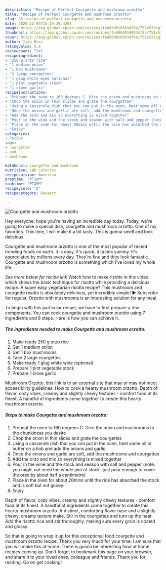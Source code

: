 ```yaml
---
description: "Recipe of Perfect Courgette and mushroom orzotto"
title: "Recipe of Perfect Courgette and mushroom orzotto"
slug: 85-recipe-of-perfect-courgette-and-mushroom-orzotto
date: 2020-12-04T15:19:39.439Z
image: https://img-global.cpcdn.com/recipes/fe480d8160834f0b/751x532cq70/courgette-and-mushroom-orzotto-recipe-main-photo.jpg
thumbnail: https://img-global.cpcdn.com/recipes/fe480d8160834f0b/751x532cq70/courgette-and-mushroom-orzotto-recipe-main-photo.jpg
cover: https://img-global.cpcdn.com/recipes/fe480d8160834f0b/751x532cq70/courgette-and-mushroom-orzotto-recipe-main-photo.jpg
author: Ivan Ross
ratingvalue: 4.9
reviewcount: 7345
recipeingredient:
- "250 g orzo rice"
- "1 medium onion"
- "1 box mushrooms"
- "2 large courgettes"
- "1 glug white wine optional"
- "1 pint vegetable stock"
- "1 clove garlic"
recipeinstructions:
- "Preheat the oven to 160 degrees C. Dice the onion and mushrooms to the chunkiness you desire"
- "Chop the onion in thin slices and grate the courgettes"
- "Using a casserole dish that you can put in the oven, heat some oil or butter on a hob and add the onions and garlic"
- "Once the onions and garlic are soft, add the mushrooms and courgettes"
- "Add the orzo and mix so everything is mixed together"
- "Pour in the wine and the stock and season with salt and pepper (note: you might not need the whole pint of stock- just pour enough to cover the orzo by about half a centimetre)"
- "Place in the oven for about 20mins until the rice has absorbed the stock and is soft but not gooey."
- "Enjoy"
categories:
- Recipe
tags:
- courgette
- and
- mushroom

katakunci: courgette and mushroom 
nutrition: 188 calories
recipecuisine: American
preptime: "PT18M"
cooktime: "PT45M"
recipeyield: "2"
recipecategory: Dessert

---
```



![Courgette and mushroom orzotto](https://img-global.cpcdn.com/recipes/fe480d8160834f0b/751x532cq70/courgette-and-mushroom-orzotto-recipe-main-photo.jpg)

Hey everyone, hope you're having an incredible day today. Today, we're going to make a special dish, courgette and mushroom orzotto. One of my favorites. This time, I will make it a bit tasty. This is gonna smell and look delicious.

Courgette and mushroom orzotto is one of the most popular of recent trending foods on earth. It is easy, it's quick, it tastes yummy. It's appreciated by millions every day. They're fine and they look fantastic. Courgette and mushroom orzotto is something which I've loved my whole life.

*See more below for recipe link* Watch how to make risotto in this video, which shows the basic technique for risotto while providing a delicious recipe. A super easy vegetarian risotto recipe? This mushroom and courgette risotto is absolutely delicious, yet incredibly simple! ► Subscribe for regular. Orzotto with mushrooms is an interesting solution for any meal.


To begin with this particular recipe, we have to first prepare a few components. You can cook courgette and mushroom orzotto using 7 ingredients and 8 steps. Here is how you can achieve it.

<!--inarticleads1-->

##### The ingredients needed to make Courgette and mushroom orzotto:

1. Make ready 250 g orzo rice
1. Get 1 medium onion
1. Get 1 box mushrooms
1. Take 2 large courgettes
1. Make ready 1 glug white wine (optional)
1. Prepare 1 pint vegetable stock
1. Prepare 1 clove garlic


Mushroom Orzotto. this link is to an external site that may or may not meet accessibility guidelines. How to cook a hearty mushroom orzotto. Depth of flavor, cozy vibes, creamy and slightly chewy textures - comfort food at its finest. A handful of ingredients come together to create this hearty mushroom orzotto. 

<!--inarticleads2-->

##### Steps to make Courgette and mushroom orzotto:

1. Preheat the oven to 160 degrees C. Dice the onion and mushrooms to the chunkiness you desire
1. Chop the onion in thin slices and grate the courgettes
1. Using a casserole dish that you can put in the oven, heat some oil or butter on a hob and add the onions and garlic
1. Once the onions and garlic are soft, add the mushrooms and courgettes
1. Add the orzo and mix so everything is mixed together
1. Pour in the wine and the stock and season with salt and pepper (note: you might not need the whole pint of stock- just pour enough to cover the orzo by about half a centimetre)
1. Place in the oven for about 20mins until the rice has absorbed the stock and is soft but not gooey.
1. Enjoy


Depth of flavor, cozy vibes, creamy and slightly chewy textures - comfort food at its finest. A handful of ingredients come together to create this hearty mushroom orzotto. A distinct, comforting flavor base and a slightly chewy, creamy texture make. Stir in the courgettes and turn up the heat. Add the risotto rice and stir thoroughly, making sure every grain is coated and glossy. 

So that is going to wrap it up for this exceptional food courgette and mushroom orzotto recipe. Thank you very much for your time. I am sure that you will make this at home. There is gonna be interesting food at home recipes coming up. Don't forget to bookmark this page on your browser, and share it to your loved ones, colleague and friends. Thank you for reading. Go on get cooking!
